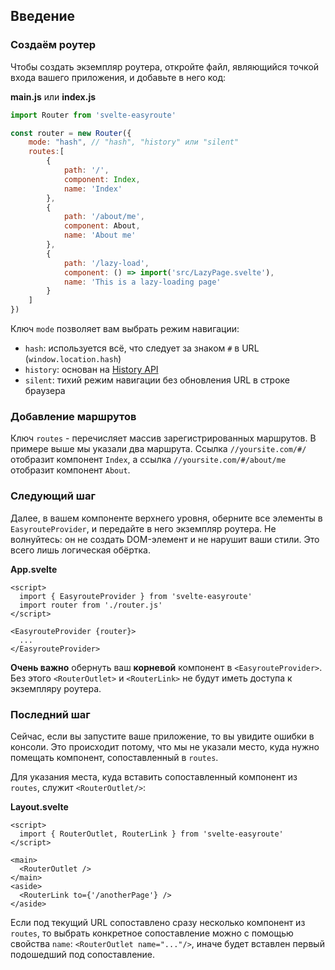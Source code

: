 ## Введение

### Создаём роутер

Чтобы создать экземпляр роутера, откройте файл, являющийся точкой 
входа вашего приложения, и добавьте в него код:

**main.js** или **index.js**
```javascript
import Router from 'svelte-easyroute'

const router = new Router({
    mode: "hash", // "hash", "history" или "silent"
    routes:[
        {
            path: '/',
            component: Index,
            name: 'Index'
        },
        {
            path: '/about/me',
            component: About,
            name: 'About me'
        },
        {
            path: '/lazy-load',
            component: () => import('src/LazyPage.svelte'),
            name: 'This is a lazy-loading page'
        }
    ]
})
```

Ключ `mode` позволяет вам выбрать режим навигации:
* `hash`: используется всё, что следует за знаком `#` в URL (`window.location.hash`)
* `history`: основан на [History API](https://developer.mozilla.org/en-US/docs/Web/API/History_API)
* `silent`: тихий режим навигации без обновления URL в строке браузера

### Добавление маршрутов
Ключ `routes` - перечисляет массив зарегистрированных маршрутов.
В примере выше мы указали два маршрута.
Ссылка `//yoursite.com/#/` отобразит компонент `Index`, а 
ссылка `//yoursite.com/#/about/me` отобразит компонент `About`.

### Следующий шаг
Далее, в вашем компоненте верхнего уровня, оберните все элементы в `EasyrouteProvider`, и 
передайте в него экземпляр роутера. Не волнуйтесь: он не создать DOM-элемент и не нарушит
ваши стили. Это всего лишь логическая обёртка.

**App.svelte**
```svelte
<script>
  import { EasyrouteProvider } from 'svelte-easyroute'
  import router from './router.js'
</script>

<EasyrouteProvider {router}>
  ...
</EasyrouteProvider>
```

**Очень важно** обернуть ваш **корневой** компонент в `<EasyrouteProvider>`.
Без этого `<RouterOutlet>` и `<RouterLink>` не будут иметь доступа к экземпляру роутера.

### Последний шаг
Сейчас, если вы запустите ваше приложение, то вы увидите ошибки
в консоли. Это происходит потому, что мы не указали место,
куда нужно помещать компонент, сопоставленный в `routes`.

Для указания места, куда вставить сопоставленный компонент из `routes`, 
служит `<RouterOutlet/>`:

**Layout.svelte**
```svelte
<script>
  import { RouterOutlet, RouterLink } from 'svelte-easyroute'
</script>

<main>
  <RouterOutlet />
</main>  
<aside>
  <RouterLink to={'/anotherPage'} />
</aside>
```

Если под текущий URL сопоставлено сразу несколько компонент из `routes`, 
то выбрать конкретное сопоставление можно с помощью свойства `name`:
`<RouterOutlet name="..."/>`, иначе будет вставлен первый подошедший 
под сопоставление.
